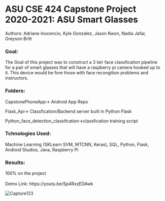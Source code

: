 
<h1>ASU CSE 424 Capstone Project 2020-2021: ASU Smart Glasses</h1>
Authors: Adriane Inocencio, Kyle Gonzalez, Jason Kwon, Nadia Jafar, Greyson Britt

<h3>Goal:</h3>
The Goal of this project was to construct a 3 teir face classfication pipeline for a pair of smart glasses that will have a raspberry pi camera hooked up to it. This device would be fore those with face recongition problems and instructors.
<br>
<h3>Folders:</h3>
<p>CapstonePhoneApp-> Android App Repo</p>
<p>Flask_Api-> Classfication/Backend server built in Python Flask</p>
<p>Python_face_detection_classifcation->classfication training script</p>
<h3>Tchnologies Used:</h3 
<p>Machine Learning (SKLearn SVM, MTCNN, Keras), SQL, Python, Flask, Android Studios, Java, Raspberry Pi</p>

<h3>Results:</h3>
100% on the project 
<br><br>
Demo Link: https://youtu.be/Sp4RxzEDAwk

![Capture123](https://user-images.githubusercontent.com/38186787/118076996-18dc6600-b368-11eb-8f0a-480b08a99e47.PNG)
